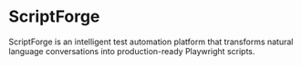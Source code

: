 # ScriptForge
ScriptForge is an intelligent test automation platform that transforms natural language conversations into production-ready Playwright scripts. 
